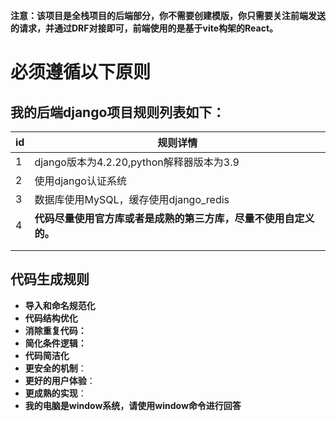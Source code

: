 **注意：该项目是全栈项目的后端部分，你不需要创建模版，你只需要关注前端发送的请求，并通过DRF对接即可，前端使用的是基于vite构架的React。**

# 必须遵循以下原则

## 我的后端django项目规则列表如下：

| id   | 规则详情                                                     |
| ---- | ------------------------------------------------------------ |
| 1    | django版本为4.2.20,python解释器版本为3.9                     |
| 2    | 使用django认证系统                                           |
| 3    | 数据库使用MySQL，缓存使用django_redis                        |
| 4    | **代码尽量使用官方库或者是成熟的第三方库，尽量不使用自定义的。** |
|      |                                                              |
|      |                                                              |

## 代码生成规则

- **导入和命名规范化**
- **代码结构优化**
- **消除重复代码：**
- **简化条件逻辑：**
- **代码简洁化**
- **更安全的机制**：
- **更好的用户体验**：
- **更成熟的实现**：
- **我的电脑是window系统，请使用window命令进行回答**

